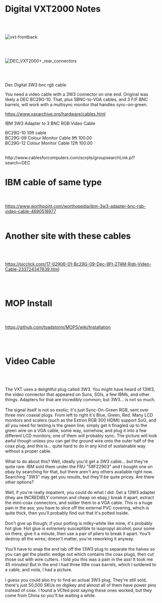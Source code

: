 # Digital VXT2000 Notes

<BR><BR>

![vxt-frontback](https://github.com/user-attachments/assets/4e503bd6-7720-40f8-9c30-4a5fb9ec323d)


<BR><BR>


![DEC_VXT2000+_rear_connectors](https://github.com/user-attachments/assets/13b936c3-89fd-4d66-a64b-da4ec4e1fca3)

<BR><BR>


Dec Digital 3W3 bnc rgb cable

 You need a video cable with a 3W3 connector on one end. Original was likely a DEC BC29G-10.
That, plus 5BNC-to-VGA cables, and 3 F/F BNC barrels, will work with a multisync monitor that handles sync-on-green.

https://www.vaxarchive.org/hardware/cables.html

IBM 3W3 Adapter to 3 BNC RGB Video Cable


BC29G-10  10ft cable<BR>
BC29G-09	Colour Monitor Cable 9ft	100.00<BR>
BC29G-12	Colour Monitor Cable 12ft 100.00<BR>

<BR>
http://www.cablesforcomputers.com/scrpts/groupsearchLink.pl?search=DEC

<BR>

# IBM cable of same type

<BR><BR>
https://www.worthpoint.com/worthopedia/ibm-3w3-adapter-bnc-rgb-video-cable-4690518977
<BR><BR>
# Another site with these cables

<BR><BR>

https://picclick.com/17-02906-01-Bc29G-09-Dec-9Ft-274M-Rgb-Video-Cable-233724347639.html

<BR><BR>

# MOP Install

<BR><BR>
https://github.com/toadstorm/MOPS/wiki/Installation

<BR><BR>

# Video Cable

<BR><BR>

The VXT uses a delightful plug called 3W3. You might have heard of 13W3, the video connector that appeared on Suns, SGIs, a few IBMs, and other things. Adapters for that are incredibly common, but 3W3... is not so much.<BR>
<BR>
The signal itself is not so exotic; it's just Sync-On-Green RGB, sent over three mini coaxial plugs. From left to right it's Blue, Green, Red. Many LCD monitors and scalers (such as the Extron RGB 300 HDMI) support SoG, and all you need for testing is the green line; simply get it finagled up to the green wire on a VGA cable, some way, somehow, and plug it into a few different LCD monitors; one of them will probably sync. The picture will look awful though unless you can get the ground wire onto the outer half of the coax plug, and this is... quite hard to do in any kind of sustainable way without a proper cable.
<BR>
<BR>
What to do about this? Well, ideally you'd get a 3W3 cable... but they're quite rare. IBM sold them under the FRU "58F22903" and I bought one on ebay by searching for that, but there aren't any others available right now. Searching "3W3" may get you results, but they'll be quite pricey. Are there other options?
<BR>
<BR>
Well, if you're really impatient, you could do what I did: Get a 13W3 adapter (they are INCREDIBLY common and cheap on ebay,) break it apart, extract the mini-coax connectors, and solder them to a VGA cable. This is a huge pain in the ass; you have to slice off the external PVC covering, which is quite thick, then you'll probably find out that it's potted inside.
<BR>
<BR>
Don't give up though; if your potting is milky-white like mine, it's probably hot glue. Hot glue is extremely susceptible to isopropyl alcohol; pour some on there, give it a minute, then use a pair of pliers to break it apart. You'll destroy all the wires; doesn't matter, you're reworking it anyway.
<BR>
<BR>
You'll have to snap the end tab off the 13W3 plug to separate the halves so you can get the plastic wedge out which contains the coax plugs, then cut those out with wire cutters. I told you this was a pain in the ass! It took me 45 minutes! But in the end I had three little coax barrels, which I soldered to a cable, and voila, I had a picture.
<BR>
<BR>
I guess you could also try to find an actual 3W3 plug. They're still sold, there's just 50,000 SKUs on digikey and almost all of them have power pins instead of coax. I found a VCfed post saying these ones worked, but they come from China so you'll be waiting a while.

<BR>

